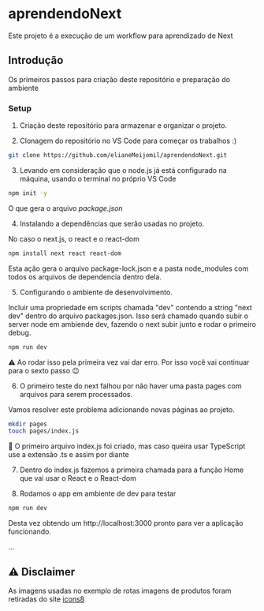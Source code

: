 # aprendendoNext
Este projeto é a execução de um workflow para aprendizado de Next

## Introdução
Os primeiros passos para criação deste repositório e preparação do ambiente

### Setup

1. Criação deste repositório para armazenar e organizar o projeto.

2. Clonagem do repositório no VS Code para começar os trabalhos :)

  ```bash
  git clone https://github.com/elianeMeijomil/aprendendoNext.git
  ```

3. Levando em consideração que o node.js já está configurado na máquina, usando o terminal no próprio VS Code

  ```bash
  npm init -y
  ```
O que gera o arquivo *package.json*

4. Instalando a dependências que serão usadas no projeto.

No caso o next.js, o react e o react-dom 

  ```bash
  npm install next react react-dom
  ```
Esta ação gera o arquivo package-lock.json e a pasta node_modules com todos os arquivos de dependencia dentro dela.

5. Configurando o ambiente de desenvolvimento.

Incluir uma propriedade em scripts chamada "dev" contendo a string "next dev" dentro do arquivo packages.json.
Isso será chamado quando subir o server node em ambiende dev, fazendo o next subir junto e rodar o primeiro debug.

  ```bash
  npm run dev
  ```
:warning: Ao rodar isso pela primeira vez vai dar erro. Por isso você vai continuar para o sexto passo :wink:

6. O primeiro teste do next falhou por não haver uma pasta pages com arquivos para serem processados.

Vamos resolver este problema adicionando novas páginas ao projeto.

  ```bash
  mkdir pages
  touch pages/index.js
  ```
:memo: O primeiro arquivo index.js foi criado, mas caso queira usar TypeScript use a extensão .ts e assim por diante

7. Dentro do index.js fazemos a primeira chamada para a função Home que vai usar o React e o React-dom

8. Rodamos o app em ambiente de dev para testar

  ```bash
  npm run dev
  ```
Desta vez obtendo um http://localhost:3000 pronto para ver a aplicação funcionando.

...

## :warning: Disclaimer

As imagens usadas no exemplo de rotas imagens de produtos foram retiradas do site [icons8](https://icons8.com/)
